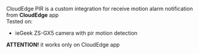 CloudEdge PIR is a custom integration for receive motion alarm notification from **CloudEdge** app<br/>
Tested on:
* ieGeek ZS-GX5 camera with pir motion detection

**ATTENTION!** it works only on CloudEdge app
